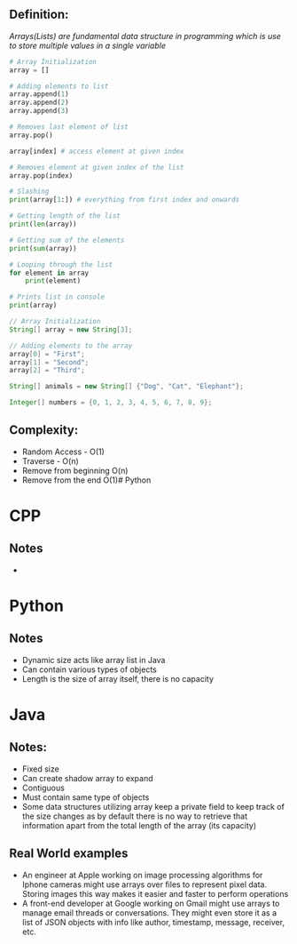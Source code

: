 ## Definition:
*Arrays(Lists) are fundamental data structure in programming which is use to store multiple values in a single variable*

```python
# Array Initialization
array = []

# Adding elements to list
array.append(1)
array.append(2) 
array.append(3)

# Removes last element of list
array.pop()

array[index] # access element at given index

# Removes element at given index of the list
array.pop(index)

# Slashing 
print(array[1:]) # everything from first index and onwards

# Getting length of the list
print(len(array))

# Getting sum of the elements
print(sum(array))

# Looping through the list
for element in array 
	print(element)

# Prints list in console
print(array)
```

```Java
// Array Initialization
String[] array = new String[3];

// Adding elements to the array
array[0] = "First";
array[1] = "Second";
array[2] = "Third";

String[] animals = new String[] {"Dog", "Cat", "Elephant"};

Integer[] numbers = {0, 1, 2, 3, 4, 5, 6, 7, 8, 9};
```

## Complexity:

- Random Access - O(1)
- Traverse - O(n)
- Remove from beginning O(n)
- Remove from the end O(1)# Python

# CPP
## Notes

- 

# Python
## Notes

- Dynamic size acts like array list in Java
- Can contain various types of objects
- Length is the size of array itself, there is no capacity

# Java
## Notes:

- Fixed size
- Can create shadow array to expand
- Contiguous
- Must contain same type of objects 
- Some data structures utilizing array keep a private field to keep track of the size changes as by default there is no way to retrieve that information apart from the total length of the array (its capacity)


## Real World examples

- An engineer at Apple working on image processing algorithms for Iphone cameras might use arrays over files to represent pixel data. Storing images this way makes it easier and faster to perform operations
- A front-end developer at Google working on Gmail might use arrays to manage email threads or conversations. They might even store it as a list of JSON objects with info like author, timestamp, message, receiver, etc.